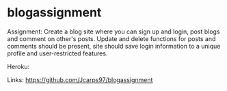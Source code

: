 # blogassignment

Assignment: 
Create a blog site where you can sign up and login, post blogs and comment on other's posts. Update and delete functions for posts and comments should be present, site should save login information to a unique profile and user-restricted features.


Heroku:


Links:
https://github.com/Jcarps97/blogassignment